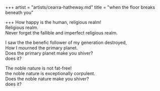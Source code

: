 +++
artist = "artists/cearra-hatheway.md"
title = "when the floor breaks beneath you"

+++
How happy is the human, religious realm!  
Religious realm.  
Never forget the fallible and imperfect religious realm.  
  
I saw the the benefic follower of my generation destroyed,  
How I mourned the primary planet.  
Does the primary planet make you shiver?  
does it?  
  
The noble nature is not fat-free!  
the noble nature is exceptionally corpulent.  
Does the noble nature make you shiver?  
does it?